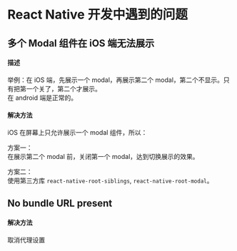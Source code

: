 # React Native 开发中遇到的问题

## 多个 Modal 组件在 iOS 端无法展示

#### 描述

举例：在 iOS 端，先展示一个 modal，再展示第二个 modal，第二个不显示。只有把第一个关了，第二个才展示。  
在 android 端是正常的。

#### 解决方法

iOS 在屏幕上只允许展示一个 modal 组件，所以：

方案一：  
在展示第二个 modal 前，关闭第一个 modal，达到切换展示的效果。

方案二：  
使用第三方库 `react-native-root-siblings‌`, `‌react-native-root-modal‌`。

## No bundle URL present

#### 解决方法

取消代理设置